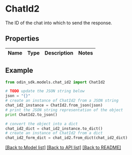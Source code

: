 # ChatId2

The ID of the chat into which to send the response.

## Properties

Name | Type | Description | Notes
------------ | ------------- | ------------- | -------------

## Example

```python
from odin_sdk.models.chat_id2 import ChatId2

# TODO update the JSON string below
json = "{}"
# create an instance of ChatId2 from a JSON string
chat_id2_instance = ChatId2.from_json(json)
# print the JSON string representation of the object
print ChatId2.to_json()

# convert the object into a dict
chat_id2_dict = chat_id2_instance.to_dict()
# create an instance of ChatId2 from a dict
chat_id2_form_dict = chat_id2.from_dict(chat_id2_dict)
```
[[Back to Model list]](../README.md#documentation-for-models) [[Back to API list]](../README.md#documentation-for-api-endpoints) [[Back to README]](../README.md)


